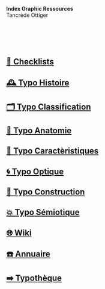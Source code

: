   **Index Graphic Ressources**  
  Tancrède Ottiger
# &nbsp;

<!---
## [🔮 Design Theories]()
## [🏢 Index Grid Systems]()
## [🦚 Index Littérature Visuelle]()
## [⚡ Index Logos]()
## [🔍 Typo Macro-Micro]()
## [🧪 Typo Specimens]()
## [💼 Portfolio](Student's projects)
## [⚙️ Tech Support](/support-technology)
--->

## [📝 Checklists](/check-things)
## [🕰️ Typo Histoire](/overview-writing-history)
## [🗂️ Typo Classification](/classify-typefaces)
## [🔬 Typo Anatomie](/describe-typefaces)
## [🧬 Typo Caractèristiques](/parameter-typefaces)
## [🌀 Typo Optique](/correct-typeface)
## [🔨 Typo Construction](/construct-typeface)
## [💥 Typo Sémiotique](/denote-typefaces)
## [🌐 Wiki](/index-graphic-terminology)
## [☎️ Annuaire](/index-designers)

## [➡️ Typothèque](http://typo.eracom.ch)
